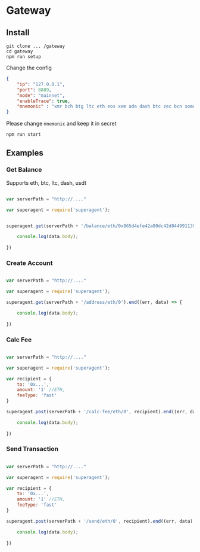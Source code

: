 # Gateway 


## Install 

```
git clone ... /gateway
cd gateway
npm run setup
```

Change the config

```JSON
{
    "ip": "127.0.0.1",
    "port": 8889,
    "mode": "mainnet",
    "enableTrace": true,
    "mnemonic" : "xmr bch btg ltc eth eos xem ada dash btc zec bcn some"
}
```

Please change `mnemonic` and keep it in secret

```
npm run start
```


## Examples


### Get Balance

Supports eth, btc, ltc, dash, usdt

```Javascript 

var serverPath = "http://...."

var superagent = require('superagent');


superagent.get(serverPath + '/balance/eth/0x865d4efe42a80dc42d8449911392fc25ac951c8c').end((err, data) => {

    console.log(data.body);
    
})

```


### Create Account

```Javascript 

var serverPath = "http://...."

var superagent = require('superagent');

superagent.get(serverPath + '/address/eth/0').end((err, data) => {

    console.log(data.body);
    
})

```


### Calc Fee

```Javascript 

var serverPath = "http://...."

var superagent = require('superagent');

var recipient = {
    to: '0x...',
    amount: '1' //ETH,
    feeType: 'fast'
}

superagent.post(serverPath + '/calc-fee/eth/0', recipient).end((err, data) => {

    console.log(data.body);
    
})

```

### Send Transaction

```Javascript 

var serverPath = "http://...."

var superagent = require('superagent');

var recipient = {
    to: '0x...',
    amount: '1' //ETH,
    feeType: 'fast'
}

superagent.post(serverPath + '/send/eth/0', recipient).end((err, data) => {

    console.log(data.body);
    
})
